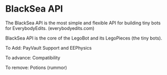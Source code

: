 # BlackSea API

The BlackSea API is the most simple and flexible API for building tiny bots for EverybodyEdits. (everybodyedits.com)

BlackSea API is the core of the LegoBot and its LegoPieces (the tiny bots). 


To Add:
PayVault Support and EEPhysics

To advance:
Compatibility

To remove:
Potions (rummor)

